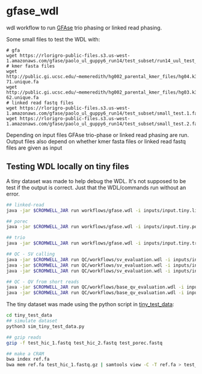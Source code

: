 # gfase_wdl

wdl workflow to run [GFAse](https://github.com/rlorigro/GFAse) trio phasing or linked read phasing. 

Some small files to test the WDL with:

```
# gfa
wget https://rlorigro-public-files.s3.us-west-1.amazonaws.com/gfase/paolo_ul_guppy6_run14/test_subset/run14_uul_test_subset.gfa
# kmer fasta files
wget http://public.gi.ucsc.edu/~memeredith/hg002_parental_kmer_files/hg04.k31.het_hom.17-71.unique.fa
wget http://public.gi.ucsc.edu/~memeredith/hg002_parental_kmer_files/hg03.k31.het_hom_14-62.unique.fa
# linked read fastq files
wget https://rlorigro-public-files.s3.us-west-1.amazonaws.com/gfase/paolo_ul_guppy6_run14/test_subset/small_test.1.fastq
wget https://rlorigro-public-files.s3.us-west-1.amazonaws.com/gfase/paolo_ul_guppy6_run14/test_subset/small_test.2.fastq
```

Depending on input files GFAse trio-phase or linked read phasing are run. Output files also depend on whether kmer fasta files or linked read fastq files are given as input

## Testing WDL locally on tiny files

A tiny dataset was made to help debug the WDL.
It's not supposed to be test if the output is correct. 
Just that the WDL/commands run without an error.

```sh
## linked-read
java -jar $CROMWELL_JAR run workflows/gfase.wdl -i inputs/input.tiny.linked_reads.json

## porec
java -jar $CROMWELL_JAR run workflows/gfase.wdl -i inputs/input.tiny.porec.json

## trio
java -jar $CROMWELL_JAR run workflows/gfase.wdl -i inputs/input.tiny.trio.json

## QC - SV calling
java -jar $CROMWELL_JAR run QC/workflows/sv_evaluation.wdl -i inputs/input.tiny.qcsv.json
java -jar $CROMWELL_JAR run QC/workflows/sv_evaluation.wdl -i inputs/input.tiny.qcsv.gfa.json
java -jar $CROMWELL_JAR run QC/workflows/sv_evaluation.wdl -i inputs/input.tiny.qcsv.eval.json

## QC - QV from short reads
java -jar $CROMWELL_JAR run QC/workflows/base_qv_evaluation.wdl -i inputs/input.tiny.qcqv.json
java -jar $CROMWELL_JAR run QC/workflows/base_qv_evaluation.wdl -i inputs/input.tiny.qcqv.cram.json
```

The tiny dataset was made using the python script in [tiny_test_data](tiny_test_data):

```sh
cd tiny_test_data
## simulate dataset
python3 sim_tiny_test_data.py

## gzip reads
gzip -f test_hic_1.fastq test_hic_2.fastq test_porec.fastq

## make a CRAM
bwa index ref.fa
bwa mem ref.fa test_hic_1.fastq.gz | samtools view -C -T ref.fa > test_reads.cram
```
